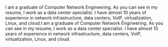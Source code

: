 
I am a graduate of Computer Network Engineering. As you can see in my resume, I work as a data center specialist. I have almost 10 years of experience in network infrastructure, data centers, VoIP, virtualization, Linux, and cloud.I am a graduate of Computer Network Engineering. As you can see in my resume, I work as a data center specialist. I have almost 10 years of experience in network infrastructure, data centers, VoIP, virtualization, Linux, and cloud.

